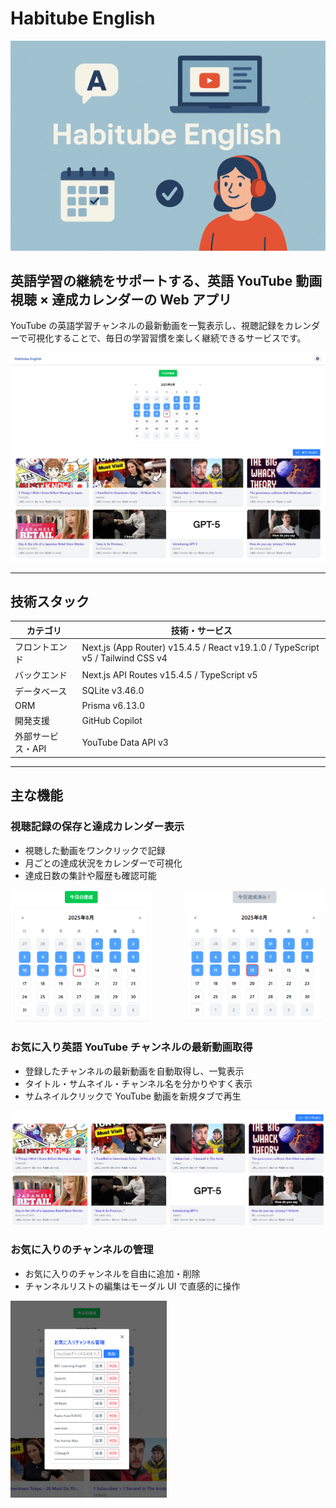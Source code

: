# Habitube English

![Habitube English](public/imgs/thumbnail.png)

## 英語学習の継続をサポートする、英語 YouTube 動画視聴 × 達成カレンダーの Web アプリ

YouTube の英語学習チャンネルの最新動画を一覧表示し、視聴記録をカレンダーで可視化することで、毎日の学習習慣を楽しく継続できるサービスです。

![アプリの全体像](public/imgs/screenshot_overview.png)

---

## 技術スタック

| カテゴリ          | 技術・サービス                                                  |
| ----------------- | ------------------------------------------------------------------------------ |
| フロントエンド    | Next.js (App Router) v15.4.5 / React v19.1.0 / TypeScript v5 / Tailwind CSS v4 |
| バックエンド      | Next.js API Routes v15.4.5 / TypeScript v5                                     |
| データベース      | SQLite v3.46.0                                                                         |
| ORM               | Prisma v6.13.0                                                                 |
| 開発支援          | GitHub Copilot                                                                 |
| 外部サービス・API | YouTube Data API v3                                                            |

---

## 主な機能

### 視聴記録の保存と達成カレンダー表示

- 視聴した動画をワンクリックで記録
- 月ごとの達成状況をカレンダーで可視化
- 達成日数の集計や履歴も確認可能

<div style="display: flex; justify-content: space-between;">
  <img src="public/imgs/screenshot_calendar_1.png" alt="達成カレンダー画面1" style="width: 45%;" />
  <img src="public/imgs/screenshot_calendar_2.png" alt="達成カレンダー画面2" style="width: 45%;" />
</div>

### お気に入り英語 YouTube チャンネルの最新動画取得

- 登録したチャンネルの最新動画を自動取得し、一覧表示
- タイトル・サムネイル・チャンネル名を分かりやすく表示
- サムネイルクリックで YouTube 動画を新規タブで再生

![動画リスト画面](public/imgs/screenshot_videos_list.png)

### お気に入りのチャンネルの管理

- お気に入りのチャンネルを自由に追加・削除
- チャンネルリストの編集はモーダル UI で直感的に操作

<img src="public/imgs/screenshot_favorite_channel_manager.png" alt="お気に入りのチャンネル管理画面" style="max-width: 250px; height: auto;" />
